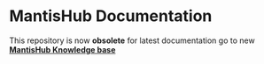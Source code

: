 MantisHub Documentation
=======================

This repository is now **obsolete** for latest documentation go to new **[MantisHub Knowledge base](http://support.mantishub.com/hc/en-us)**
